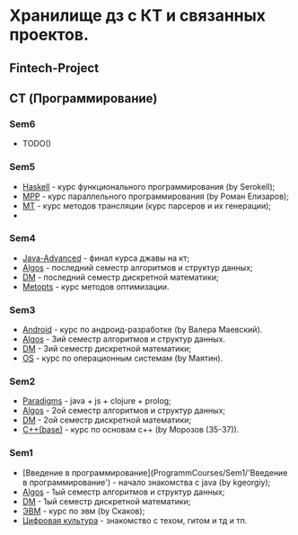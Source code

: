 # Хранилище дз с КТ и связанных проектов.

## Fintech-Project

## CT (Программирование)


### Sem6
  - TODO()

### Sem5
  - [Haskell](ProgrammCourses/Sem5/haskell) - курс функционального программирования (by Serokell);
  - [MPP](ProgrammCourses/Sem5/mpp) - курс параллельного программирования (by Роман Елизаров);
  - [MT](ProgrammCourses/Sem5/mt) - курс методов трансляции (курс парсеров и их генерации);
  - 

### Sem4
  - [Java-Advanced](ProgrammCourses/Sem4/java-advanced) - финал курса джавы на кт;
  - [Algos](ProgrammCourses/Sem4/ALGOSlabs) - последний семестр алгоритмов и структур данных;
  - [DM](ProgrammCourses/Sem4/DMlabs) - последний семестр дискретной математики;
  - [Metopts](ProgrammCourses/Sem4/metopt) - курс методов оптимизации.

### Sem3
  - [Android](ProgrammCourses/Sem3/Android) - курс по андроид-разработке (by Валера Маевский).
  - [Algos](ProgrammCourses/Sem3/ALGOSlabs) - 3ий семестр алгоритмов и структур данных.
  - [DM](ProgrammCourses/Sem3/DMlabs) - 3ий семестр дискретной математики;
  - [OS](ProgrammCourses/Sem3/OperationSystems) - курс по операционным системам (by Маятин).

### Sem2
  - [Paradigms](ProgrammCourses/Sem2/Paradigms) - java + js + clojure + prolog;
  - [Algos](ProgrammCourses/Sem2/ALGOSlabs) - 2ой семестр алгоритмов и структур данных;
  - [DM](ProgrammCourses/Sem2/DMlabs) - 2ой семестр дискретной математики;
  - [C++(base)](ProgrammCourses/Sem2/c++(Морозов)) - курс по основам c++ (by Морозов (35-37)).

### Sem1
  - [Введение в программирование](ProgrammCourses/Sem1/'Введение в программирование') - начало знакомства с java (by kgeorgiy);
  - [Algos](ProgrammCourses/Sem1/ALGOSlabs) - 1ый семестр алгоритмов и структур данных;
  - [DM](ProgrammCourses/Sem1/DMlabs) - 1ый семестр дискретной математики;
  - [ЭВМ](ProgrammCourses/Sem1/EVM) - курс по эвм (by Скаков);
  - [Цифровая культура](ProgrammCourses/Sem1/ЦК) - знакомство с техом, гитом и тд и тп.













